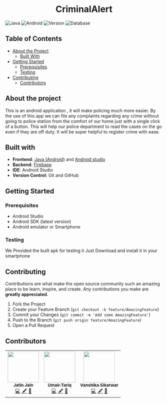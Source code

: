 # <div align="center">CriminalAlert</div>

![Java](https://img.shields.io/badge/language-Java-blue?style=for-the-badge)
![Android](https://img.shields.io/badge/SDK-Android-green?style=for-the-badge)
![Version](https://img.shields.io/badge/SDK--Version-4.1-red?style=for-the-badge)
![Database](https://img.shields.io/badge/database-Firestore-blue?style=for-the-badge)



## Table of Contents

* [About the Project](#about-the-project)
  * [Built With](#built-with)
* [Getting Started](#getting-started)
  * [Prerequisites](#prerequisites)
  * [Testing](#testing)
* [Contributing](#contributing)
  * [Contributors](#contributors)

## About the project
This is an android application , it will make policing much more easier. By the use of this app we can file any complaints regarding any crime without going to police station from the comfort of our home just with a single click of a button. This will help our police department to read the cases on the go even if they are off duty. It will be super helpful to register crime with ease.
 
 
 ## Built with
 
 - **Frontend**: [Java (Android)](https://www.java.com) and [Android studio](https://developer.android.com/studio)
- **Backend**: [Firebase](https://firebase.google.com/)
- **IDE**: Android Studio
- **Version Control**: Git and GitHub


## Getting Started

### Prerequisites   
 * Android Studio
 * Android SDK (latest version)
 * Android emulator or Smartphone


### Testing
We Provided the built apk for testing it Just Download and install it in your smartphone

## Contributing

Contributions are what make the open source community such an amazing place to be learn, inspire, and create. Any contributions you make are **greatly appreciated**.

1. Fork the Project
2. Create your Feature Branch (`git checkout -b feature/AmazingFeature`)
3. Commit your Changes (`git commit -m 'Add some AmazingFeature'`)
4. Push to the Branch (`git push origin feature/AmazingFeature`)
5. Open a Pull Request


 
## Contributors

<table>
  <tr>
   <td align="center"><a href="https://github.com/jatinjain001"><img src="https://avatars3.githubusercontent.com/u/46483236?s=460&u=7aaaaa037e704a2c1e0a6907f82a1c205b05c518&v=4?v=4" width="100px;" alt=""/><br /><sub><b>Jatin Jain</b></sub></a><br /><a href="https://github.com/bingJunior/wow/commits?author=jatinjain001" title="Code">💻</a>
   </a> <a href="#content-jatinjain001" title="Content">🖋</a> <a href="https://github.com/bingJunior/wow/commits?author=jatinjain001" title="Documentation">📖</a></td></td>
    <td align="center"><a href="https://bingJunior/wow.github.io"><img src="https://avatars0.githubusercontent.com/u/51081116?s=400&u=ba6740ba4bf891f227ea34a1a66a860016e6b9eb&v=4" width="100px;" alt=""/><br /><sub><b>Umair Tariq</b></sub></a><br /><a href="https://github.com/bingJunior/commits?author=bingJunior" title="Code">💻</a> <a href="#content-bingJunior" title="Content">🖋</a> <a href="https://github.com/bingJunior/wow/commits?author=bingJunior" title="Documentation">📖</a></td>
    <td align="center"><a href="https://github.com/Vanshika-RJIT"><img src="https://avatars3.githubusercontent.com/u/51281975?s=460&u=05b89f9981c540ae6bb0d4f907f6ca32b79993de&v=4" width="100px;" alt=""/><br /><sub><b>Vanshika Sikarwar</b></sub></a><br /><a href="https://github.com/bingJunior/wow/commits?author=Vanshika-RJIT" title="Code">💻</a>
 <a href="#content-Vanshika-RJIT" title="Content">🖋</a> <a href="https://github.com/bingJunior/wow/commits?author=Vanshika-RJIT" title="Documentation">📖</a></td>
</td>
   </table>
